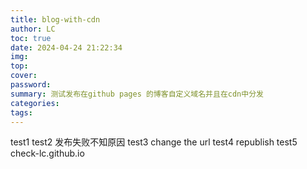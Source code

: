 ```yaml
---
title: blog-with-cdn
author: LC
toc: true
date: 2024-04-24 21:22:34
img:
top:
cover:
password:
summary: 测试发布在github pages 的博客自定义域名并且在cdn中分发
categories:
tags:
---
```


test1
test2 发布失败不知原因
test3 change the url
test4 republish
test5 check-lc.github.io